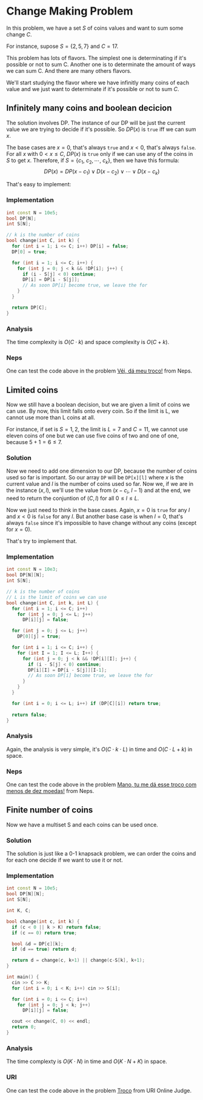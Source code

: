 # Change Making Problem

In this problem, we have a set $S$ of coins values and want to sum some change $C$.

For instance, supose $S = \{2, 5, 7\}$ and $C = 17$.

This problem has lots of flavors. The simplest one is determinating if it's possible or not to sum C. Another one is to determinate the amount of ways we can sum C. And there are many others flavors.

We'll start studying the flavor where we have infinitly many coins of each value and we just want to determinate if it's possible or not to sum $C$.

## Infinitely many coins and boolean decicion

The solution involves DP. The instance of our DP will be just the current value we are trying to decide if it's possible.
So $DP(x)$ is `true` iff we can sum $x$.

The base cases are $x = 0$, that's always `true` and $x < 0$, that's always `false`.
For all $x$ with $0 < x \leq C$, $DP(x)$ is `true` only if we can use any of the coins in $S$ to get $x$. 
Therefore, if $S = \{ c_1, \ c_2, \cdots, \ c_k\}$, then we have this formula:
$$DP(x) = DP(x-c_1) \vee D(x-c_2) \vee \cdots \vee D(x-c_k)$$

That's easy to implement:

### Implementation
```cpp
int const N = 10e5;
bool DP[N];
int S[N];

// k is the number of coins
bool change(int C, int k) {
  for (int i = 1; i <= C; i++) DP[i] = false;
  DP[0] = true;

  for (int i = 1; i <= C; i++) {
    for (int j = 0; j < k && !DP[i]; j++) {
      if (i - S[j] < 0) continue;
      DP[i] = DP[i - S[j]];
      // As soon DP[i] become true, we leave the for
    }
  }

  return DP[C];
}
```

### Analysis

The time complexity is $O(C\cdot k)$ and space complexity is $O(C + k)$.

### Neps

One can test the code above in the problem [Véi, dá meu troco!](https://neps.academy/lesson/189) from Neps.

## Limited coins 

Now we still have a boolean decision, but we are given a limit of coins we can use. By now, this limit falls onto every coin. So if the limit is L, we cannot use more than L coins at all.

For instance, if set is $S = {1, 2}$, the limit is $L = 7$ and $C = 11$, we cannot use eleven coins of one but we can use five coins of two and one of one, because $5 + 1 = 6 \leq 7$.

### Solution

Now we need to add one dimension to our DP, because the number of coins used so far is important. So our array `DP` will be `DP[x][l]` where $x$ is the current value and $l$ is the number of coins used so far. 
Now we, if we are in the instance $(x, l)$, we'll use the value from $(x - c_i, \ l-1)$ and at the end, we need to return the conjuntion of $(C, l)$ for all $0 \leq l \leq L$.

Now we just need to think in the base cases.
Again, $x = 0$ is `true` for any $l$ and $x < 0$ is `false` for any $l$.
But another base case is when $l = 0$, that's always `false` since it's impossible to have change without any coins (except for $x = 0$).

That's try to implement that.

### Implementation
```cpp
int const N = 10e3;
bool DP[N][N];
int S[N];

// k is the number of coins
// L is the limit of coins we can use
bool change(int C, int k, int L) {
  for (int i = 1; i <= C; i++)
    for (int j = 0; j <= L; j++)
      DP[i][j] = false;

  for (int j = 0; j <= L; j++)
    DP[0][j] = true;

  for (int i = 1; i <= C; i++) {
    for (int I = 1; I <= L; I++) {
      for (int j = 0; j < k && !DP[i][I]; j++) {
        if (i - S[j] < 0) continue;
        DP[i][I] = DP[i - S[j]][I-1];
        // As soon DP[i] become true, we leave the for
      }
    }
  }

  for (int i = 0; i <= L; i++) if (DP[C][i]) return true;
  
  return false;
}
```

### Analysis

Again, the analysis is very simple, it's $O(C\cdot k \cdot L)$ in time and $O(C\cdot L + k)$ in space. 

### Neps

One can test the code above in the problem [Mano, tu me dá esse troco com menos de dez moedas!](https://neps.academy/lesson/188) from Neps.

## Finite number of coins

Now we have a multiset S and each coins can be used once.

### Solution

The solution is just like a 0-1 knapsack problem, we can order the coins and for each one decide if we want to use it or not.

### Implementation

```cpp
int const N = 10e5;
bool DP[N][N];
int S[N];

int K, C;

bool change(int c, int k) {
  if (c < 0 || k > K) return false;
  if (c == 0) return true;

  bool &d = DP[c][k];
  if (d == true) return d;

  return d = change(c, k+1) || change(c-S[k], k+1);
}

int main() {
  cin >> C >> K;
  for (int i = 0; i < K; i++) cin >> S[i];

  for (int i = 0; i <= C; i++) 
    for (int j = 0; j < k; j++)
      DP[i][j] = false;

  cout << change(C, 0) << endl;
  return 0;
}
```

### Analysis

The time complexty is $O(K\cdot N)$ in time and $O(K\cdot N + K)$ in space.

### URI

One can test the code above in the problem [Troco](https://www.urionlinejudge.com.br/judge/en/problems/view/2446) from URI Online Judge.